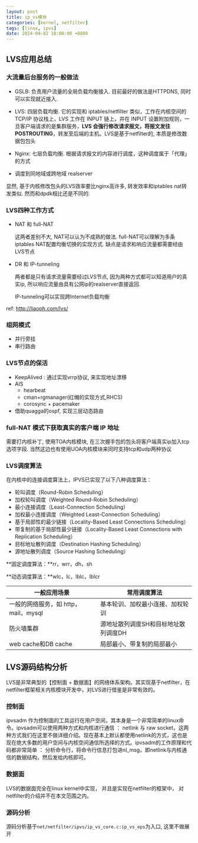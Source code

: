 ```yaml
---
layout: post
title: ip_vs模块
categories: [kernel, netfilter]
tags: [linux, ipvs]
date: 2024-04-02 10:00:00 +0800
---
```


## LVS应用总结

### 大流量后台服务的一般做法

* GSLB: 负责用户流量的全局负载均衡接入. 目前最好的做法是HTTPDNS, 同时可以实现就近接入.

* LVS: 四层负载均衡. 它的实现和 iptables/netfilter 类似，工作在内核空间的 TCP/IP 协议栈上，LVS 工作在 INPUT 链上，并在 INPUT 设置附加规则，一旦客户端请求的是集群服务，**LVS 会强行修改请求报文，将报文发往 POSTROUTING**，转发至后端的主机。LVS是基于netfilter的, 本质是修改数据包包头
* Nginx: 七层负载均衡. 根据请求报文的内容进行调度，这种调度属于「代理」的方式
* 调度到同地域或跨地域 realserver

显然, 基于内核修改包头的LVS效率要比nginx高许多, 转发效率和iptables nat转发类似. 然而和dpdk相比还是不同的.

### LVS四种工作方式

* NAT 和 full-NAT

  这两者差别不大, NAT可以认为不成熟的做法. full-NAT可以理解为多条iptables NAT配置均衡切换的实现方式. 缺点是请求和响应流量都需要经由LVS节点

* DR 和 IP-tunneling

  两者都是只有请求流量需要经过LVS节点, 因为两种方式都可以知道用户的真实ip, 所以响应流量由具有公网ip的realserver直接返回. 

  IP-tunneling可以实现跨Internet负载均衡

ref: http://liaoph.com/lvs/



### 组网模式

* 并行旁挂
* 串行路由



### LVS节点的保活

- KeepAlived : 通过实现vrrp协议, 来实现地址漂移
- AIS
  - hearbeat
  - cman+rgmanager(红帽的实现方式,RHCS)
  - corosync + pacemaker
- 借助quagga的ospf, 实现三层动态路由



### full-NAT 模式下获取真实的客户端 IP 地址

需要打内核补丁, 使用TOA内核模块, 在三次握手包的包头将客户端真实ip加入tcp选项字段. 当然这边也有使用UOA内核模块来同时支持tcp和udp两种协议



### LVS调度算法

在内核中的连接调度算法上，IPVS已实现了以下八种调度算法：

- 轮叫调度（Round-Robin Scheduling）
- 加权轮叫调度（Weighted Round-Robin Scheduling）
- 最小连接调度（Least-Connection Scheduling）
- 加权最小连接调度（Weighted Least-Connection Scheduling）
- 基于局部性的最少链接（Locality-Based Least Connections Scheduling）
- 带复制的基于局部性最少链接（Locality-Based Least Connections with Replication Scheduling）
- 目标地址散列调度（Destination Hashing Scheduling）
- 源地址散列调度（Source Hashing Scheduling）

**固定调度算法：**rr，wrr，dh，sh

**动态调度算法：**wlc，lc，lblc，lblcr

| 一般应用场景                         | 常用调度算法                         |
| ------------------------------------ | ------------------------------------ |
| 一般的网络服务，如 http，mail，mysql | 基本轮训、加权最小连接、加权轮训     |
| 防火墙集群                           | 源地址散列调度SH和目标地址散列调度DH |
| web cache和DB cache                  | 局部最小、带复制的局部最小           |



## LVS源码结构分析

LVS是非常典型的【控制面 + 数据面】的网络体系架构。其实现基于netfilter，在netfilter框架相关内核模块开发中，对LVS进行借鉴是非常有效的。

### 控制面

ipvsadm 作为控制面的工具运行在用户空间，其本身是一个非常简单的linux命令。ipvsadm可以使用两种方式和内核进行通信 ： netlink 与 raw socket，这两种方式我们在这里不做详细介绍。现在基本上默认都使用netlink的方式，这也是现在绝大多数的用户空间与内核空间通信所选择的方式。ipvsadm的工作原理和代码都非常简单 ： 分析命令行，将命令行信息打包进nl_msg，即netlink与内核通信的数据结构，然后发给内核即可。

### 数据面

LVS的数据面完全在linux kernel中实现， 并且是实现在netfilter的框架中， 对netfilter的介绍并不在本文范围之内。



### 源码分析

源码分析基于`net/netfilter/ipvs/ip_vs_core.c:ip_vs_ops`为入口, 这里不做展开